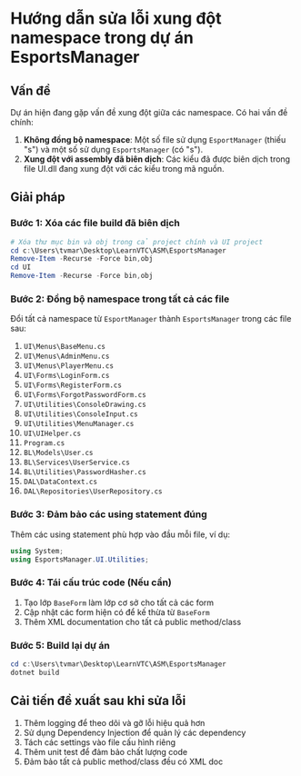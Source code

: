 # Hướng dẫn sửa lỗi xung đột namespace trong dự án EsportsManager

## Vấn đề

Dự án hiện đang gặp vấn đề xung đột giữa các namespace. Có hai vấn đề chính:

1. **Không đồng bộ namespace**: Một số file sử dụng `EsportManager` (thiếu "s") và một số sử dụng `EsportsManager` (có "s").
2. **Xung đột với assembly đã biên dịch**: Các kiểu đã được biên dịch trong file UI.dll đang xung đột với các kiểu trong mã nguồn.

## Giải pháp

### Bước 1: Xóa các file build đã biên dịch

```powershell
# Xóa thư mục bin và obj trong cả project chính và UI project
cd c:\Users\tvmar\Desktop\LearnVTC\ASM\EsportsManager
Remove-Item -Recurse -Force bin,obj
cd UI
Remove-Item -Recurse -Force bin,obj
```

### Bước 2: Đồng bộ namespace trong tất cả các file

Đổi tất cả namespace từ `EsportManager` thành `EsportsManager` trong các file sau:

1. `UI\Menus\BaseMenu.cs`
2. `UI\Menus\AdminMenu.cs`
3. `UI\Menus\PlayerMenu.cs`
4. `UI\Forms\LoginForm.cs`
5. `UI\Forms\RegisterForm.cs`
6. `UI\Forms\ForgotPasswordForm.cs`
7. `UI\Utilities\ConsoleDrawing.cs`
8. `UI\Utilities\ConsoleInput.cs`
9. `UI\Utilities\MenuManager.cs`
10. `UI\UIHelper.cs`
11. `Program.cs`
12. `BL\Models\User.cs`
13. `BL\Services\UserService.cs`
14. `BL\Utilities\PasswordHasher.cs`
15. `DAL\DataContext.cs`
16. `DAL\Repositories\UserRepository.cs`

### Bước 3: Đảm bảo các using statement đúng

Thêm các using statement phù hợp vào đầu mỗi file, ví dụ:

```csharp
using System;
using EsportsManager.UI.Utilities;
```

### Bước 4: Tái cấu trúc code (Nếu cần)

1. Tạo lớp `BaseForm` làm lớp cơ sở cho tất cả các form
2. Cập nhật các form hiện có để kế thừa từ `BaseForm`
3. Thêm XML documentation cho tất cả public method/class

### Bước 5: Build lại dự án

```powershell
cd c:\Users\tvmar\Desktop\LearnVTC\ASM\EsportsManager
dotnet build
```

## Cải tiến đề xuất sau khi sửa lỗi

1. Thêm logging để theo dõi và gỡ lỗi hiệu quả hơn
2. Sử dụng Dependency Injection để quản lý các dependency
3. Tách các settings vào file cấu hình riêng
4. Thêm unit test để đảm bảo chất lượng code
5. Đảm bảo tất cả public method/class đều có XML doc
